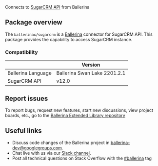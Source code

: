 Connects to [SugarCRM API](https://support.sugarcrm.com/Documentation/Sugar_Developer/Sugar_Developer_Guide_12.0/Integration/Web_Services/REST_API/) from Ballerina

## Package overview
The `ballerinax/sugarcrm` is a [Ballerina](https://ballerina.io/) connector for SugarCRM API.
This package provides the capability to access SugarCRM instance.

### Compatibility
|                             | Version                        |
|-----------------------------|--------------------------------|
| Ballerina Language          | Ballerina Swan Lake 2201.2.1   | 
| SugarCRM API                | v12.0                          |

## Report issues
To report bugs, request new features, start new discussions, view project boards, etc., go to the [Ballerina Extended Library repository](https://github.com/ballerina-platform/ballerina-extended-library)

## Useful links
- Discuss code changes of the Ballerina project in [ballerina-dev@googlegroups.com](mailto:ballerina-dev@googlegroups.com).
- Chat live with us via our [Slack channel](https://ballerina.io/community/slack/).
- Post all technical questions on Stack Overflow with the [#ballerina](https://stackoverflow.com/questions/tagged/ballerina) tag
